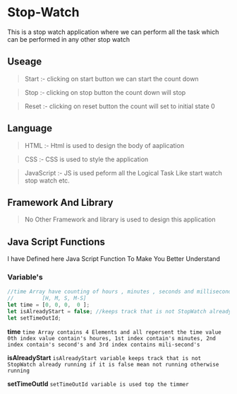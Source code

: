 # Stop-Watch
This is a stop watch application where we can perform all the task which can be performed in any other stop watch

  ## Useage
  > Start :- clicking on start button we can start the count down 

  > Stop  :- clicking on stop button the count down will stop
  
  > Reset :- clicking on reset button the count will set to initial state 0 
 
 ## Language
  > HTML       :- Html is used to design the body of aaplication
  
  > CSS        :- CSS is used to style the application
  
  > JavaScript :- JS is used peform all the Logical Task Like start watch stop watch etc.
 
 ## Framework And Library
 >No Other Framework and library is used to design this application

 ## Java Script Functions
 I have Defined here Java Script Function To Make You Better Understand
 
 ### Variable's
 ``` js
 //time Array have counting of hours , minutes , seconds and milliseconds
//         [H, M, S, M-S]
let time = [0, 0, 0,  0 ];
let isAlreadyStart = false; //keeps track that is not StopWatch already running
let setTimeOutId;
```

**time** 
`time Array contains 4 Elements and all repersent the time value 0th index value contain's houres, 1st index contain's minutes, 2nd index contain's second's and 3rd index contains mili-second's`

**isAlreadyStart**
`isAlreadyStart variable keeps track that is not StopWatch already running if it is false mean not running otherwise running`

**setTimeOutId**
`setTimeOutId variable is used top the timmer`

